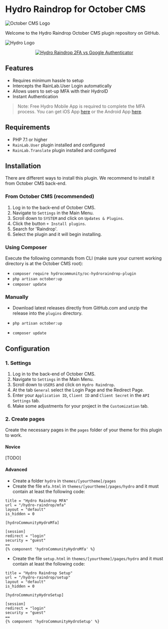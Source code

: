 # Hydro Raindrop for October CMS

![October CMS Logo](https://octobercms.com/themes/website/assets/images/october-color-logo.svg)

Welcome to the Hydro Raindrop October CMS plugin repository on GitHub.

![Hydro Logo](https://i.imgur.com/slcCepB.png)

<div align="center">
  <a href="https://www.youtube.com/watch?v=d88jbPdxI88"><img src="https://img.youtube.com/vi/d88jbPdxI88/0.jpg" alt="Hydro Raindrop 2FA vs Google Authenticator"></a>
</div>

## Features

* Requires minimum hassle to setup
* Intercepts the RainLab.User Login automatically
* Allows users to set-up MFA with their HydroID
* Instant Authentication

> Note: Free Hydro Mobile App is required to complete the MFA process. You can get iOS App [here](https://goo.gl/LpAuzq) or the Android App [here](https://goo.gl/eNrdn2).

## Requirements

- PHP 7.1 or higher
- `RainLab.User` plugin installed and configured
- `RainLab.Translate` plugin installed and configured

## Installation

There are different ways to install this plugin. We recommend to install it from October CMS back-end.

### From October CMS (recommended)

1. Log in to the back-end of October CMS.
2. Navigate to `Settings` in the Main Menu.
3. Scroll down to `SYSTEM` and click on `Updates & Plugins`.
4. Click the button `+ Install plugins`.
5. Search for 'Raindrop'.
6. Select the plugin and it will begin installing.

### Using Composer

Execute the following commands from CLI (make sure your current working directory is at the October CMS root):

- `composer require hydrocommunity/oc-hydroraindrop-plugin`
- `php artisan october:up`
- `composer update`

### Manually

- Download latest releases directly from GitHub.com and unzip the release into the `plugins` directory. 

- `php artisan october:up`
- `composer update`

## Configuration

### 1. Settings

1. Log in to the back-end of October CMS.
2. Navigate to `Settings` in the Main Menu.
3. Scroll down to `USERS` and click on `Hydro Raindrop`.
4. At the tab `General` select the Login Page and the Redirect Page.
5. Enter your `Application ID`, `Client ID` and `Client Secret` in the `API Settings` tab.
6. Make some adjustments for your project in the `Customization` tab.

### 2. Create pages

Create the necessary pages in the `pages` folder of your theme for this plugin to work.

#### Novice

[TODO]

#### Advanced

- Create a folder `hydro` in `themes/[yourtheme]/pages`
- Create the file `mfa.html` in `themes/[yourtheme]/pages/hydro` and it must contain at least the following code:

```
title = "Hydro Raindrop MFA"
url = "/hydro-raindrop/mfa"
layout = "default"
is_hidden = 0

[hydroCommunityHydroMfa]

[session]
redirect = "login"
security = "guest"
==
{% component 'hydroCommunityHydroMfa' %}
```

- Create the file `setup.html` in `themes/[yourtheme]/pages/hydro` and it must contain at least the following code:
```
title = "Hydro Raindrop Setup"
url = "/hydro-raindrop/setup"
layout = "default"
is_hidden = 0

[hydroCommunityHydroSetup]

[session]
redirect = "login"
security = "guest"
==
{% component 'hydroCommunityHydroSetup' %}
```
